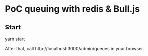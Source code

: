 # PoC queuing with redis & Bull.js

## Start

   yarn start

After that, call http://localhost:3000/admin/queues in your browser.


